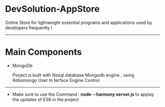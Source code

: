 # DevSolution-AppStore
Online Store for lightweight essential programs and applications used by developers frequently  !  
<hr>
<h1> Main Components </h1>
<ul>
<li> MongoDb <p> Porject is built with Nosql database Mongodb engine , using Robomongo User In terface Engine Control </p> </li>
</ul>




<hr>
<ul>

 <li> <p> Make sure to use the Command :  <b> node --harmony server.js </b>  to applay the updates of ES6 in the project </p> </li>
 </ul>
